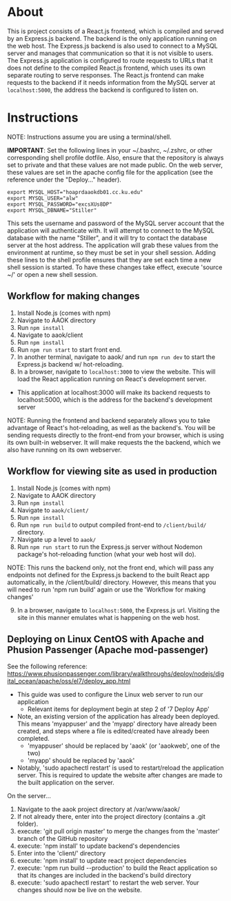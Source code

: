 # About
This is project consists of a React.js frontend, which is compiled and served by an Express.js backend. The backend is the only application running on the web host. The Express.js backend is also used to connect to a MySQL server and manages that communication so that it is not visible to users. The Express.js application is configured to route requests to URLs that it does not define to the compiled React.js frontend, which uses its own separate routing to serve responses. The React.js frontend can make requests to the backend if it needs information from the MySQL server at `localhost:5000`, the address the backend is configured to listen on.
# Instructions

NOTE: Instructions assume you are using a terminal/shell.

**IMPORTANT**: Set the following lines in your ~/.bashrc, ~/.zshrc, or other corresponding shell profile dotfile. Also, ensure that the repository is always set to private and that these values are not made public. On the web server, these values are set in the apache config file for the application (see the reference under the "Deploy..." header).

```
export MYSQL_HOST="hoaprdaaokdb01.cc.ku.edu"
export MYSQL_USER="alw"
export MYSQL_PASSWORD="excsXUs8DP"
export MYSQL_DBNAME="Stiller"
```

This sets the username and password of the MySQL server account that the
application will authenticate with. It will attempt to connect to the MySQL
database with the name "Stiller", and it will try to contact the database
server at the host address. The application will grab these values from the
environment at runtime, so they must be set in your shell session. Adding these
lines to the shell profile ensures that they are set each time a new shell
session is started. To have these changes take effect, execute 'source ~/<name of dotfile>' or open a new shell session.

## Workflow for making changes
1. Install Node.js (comes with npm)
2. Navigate to AAOK directory
3. Run ```npm install```
4. Navigate to aaok/client
5. Run ```npm install```
6. Run `npm run start` to start front end.
7. In another terminal, navigate to aaok/ and run ```npm run dev``` to start the Express.js backend w/ hot-reloading.
8. In a browser, navigate to ```localhost:3000``` to view the website. This will load the React application running on React's development server.
  - This application at localhost:3000 will make its backend requests to localhost:5000, which is the address for the backend's development server

NOTE: Running the frontend and backend separately allows you to take advantage of React's hot-reloading, as well as the backend's. You will be sending requests directly to the front-end from your browser, which is using its own built-in webserver. It will make requests the the backend, which we also have running on its own webserver.

## Workflow for viewing site as used in production
1. Install Node.js (comes with npm)
2. Navigate to AAOK directory
3. Run ```npm install```
4. Navigate to ```aaok/client/```
5. Run ```npm install```
6. Run ```npm run build``` to output compiled front-end to ```/client/build/``` directory.
7. Navigate up a level to ```aaok/```
8. Run ```npm run start``` to run the Express.js server without Nodemon package's hot-reloading function (what your web host will do).

NOTE: This runs the backend only, not the front end, which will pass any endpoints not defined for the Express.js backend to the built React app automatically, in the /client/build/ directory. However, this means that you will need to run 'npm run build' again or use the 'Workflow for making changes'

9. In a browser, navigate to ```localhost:5000```, the Express.js url. Visiting the site in this manner emulates what is happening on the web host.


## Deploying on Linux CentOS with Apache and Phusion Passenger (Apache mod-passenger)
See the following reference: https://www.phusionpassenger.com/library/walkthroughs/deploy/nodejs/digital_ocean/apache/oss/el7/deploy_app.html
- This guide was used to configure the Linux web server to run our application
  - Relevant items for deployment begin at step 2 of '7 Deploy App'
- Note, an existing version of the application has already been deployed. This means 'myappuser' and the 'myapp' directory have already been created, and steps where a file is edited/created have already been completed.
  - 'myappuser' should be replaced by 'aaok' (or 'aaokweb', one of the two)
  - 'myapp' should be replaced by 'aaok'
- Notably, 'sudo apachectl restart' is used to restart/reload the application server. This is required to update the website after changes are made to the built application on the server.


On the server...
1. Navigate to the aaok project directory at /var/www/aaok/
2. If not already there, enter into the project directory (contains a .git folder).
3. execute: 'git pull origin master' to merge the changes from the 'master' branch of the GitHub repository
4. execute: 'npm install' to update backend's dependencies
5. Enter into the 'client/' directory
6. execute: 'npm install' to update react project dependencies
7. execute: 'npm run build --production' to build the React application so that its changes are included in the backend's build directory
9. execute: 'sudo apachectl restart' to restart the web server. Your changes should now be live on the website.
